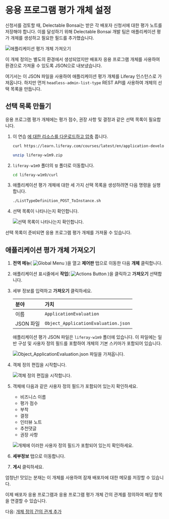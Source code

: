 # 응용 프로그램 평가 개체 설정

신청서를 검토할 때, Delectable Bonsai는 받은 각 배포자 신청서에 대한 평가 노트를 저장해야 합니다. 이를 달성하기 위해 Delectable Bonsai 개발 팀은 애플리케이션 평가 개체를 생성하고 필요한 필드를 추가했습니다.

![애플리케이션 평가 개체 가져오기](./setting-up-the-application-evaluation-object/images/01.png)

이 개체 정의는 별도의 환경에서 생성되었지만 배포자 응용 프로그램 개체를 사용하여 환경으로 가져올 수 있도록 JSON으로 내보냈습니다.

여기서는 이 JSON 파일을 사용하여 애플리케이션 평가 개체를 Liferay 인스턴스로 가져옵니다. 하지만 먼저 `headless-admin-list-type` REST API를 사용하여 개체의 선택 목록을 만듭니다. <!--TASK: Use the batch client extension instead. This way you can add the lists and objects.-->

## 선택 목록 만들기

응용 프로그램 평가 개체에는 평가 점수, 권장 사항 및 결정과 같은 선택 목록이 필요합니다.

1. 이 연습 [에 대한 리소스를 다운로드하고 압축](./liferay-w1m9.zip) 풉니다.

   ```bash
   curl https://learn.liferay.com/courses/latest/en/application-development/modeling-data-structures/liferay-w1m9.zip -O
   ```

   ```bash
   unzip liferay-w1m9.zip
   ```

1. `liferay-w1m9` 폴더의 `컬` 폴더로 이동합니다.

   ```bash
   cd liferay-w1m9/curl
   ```

1. 애플리케이션 평가 개체에 대한 세 가지 선택 목록을 생성하려면 다음 명령을 실행합니다.

   ```bash
   ./ListTypeDefinition_POST_ToInstance.sh
   ```

1. 선택 목록이 나타나는지 확인합니다.

   ![선택 목록이 나타나는지 확인합니다.](./setting-up-the-application-evaluation-object/images/02.png)

선택 목록이 준비되면 응용 프로그램 평가 개체를 가져올 수 있습니다.

## 애플리케이션 평가 개체 가져오기

1. **전역 메뉴**( ![Global Menu](../../images/icon-applications-menu.png) )을 열고 **제어판** 탭으로 이동한 다음 **개체** 클릭합니다.

1. 애플리케이션 표시줄에서 **작업**( ![Actions Button](../../images/icon-actions.png) )을 클릭하고 **가져오기** 선택합니다.

1. 세부 정보를 입력하고 **가져오기** 클릭하세요.

   | 분야      | 가치                                  |
   |:------- |:----------------------------------- |
   | 이름      | `ApplicationEvaluation`             |
   | JSON 파일 | `Object_ApplicationEvaluation.json` |

   애플리케이션 평가 JSON 파일은 `liferay-w1m9` 폴더에 있습니다. 이 파일에는 일반 구성 및 사용자 정의 필드를 포함하여 개체의 기본 스키마가 포함되어 있습니다.

   ![Object_ApplicationEvaluation.json 파일을 가져옵니다.](./setting-up-the-application-evaluation-object/images/03.png)

1. 객체 정의 편집을 시작합니다.

   ![객체 정의 편집을 시작합니다.](./setting-up-the-application-evaluation-object/images/04.png)

1. 객체에 다음과 같은 사용자 정의 필드가 포함되어 있는지 확인하세요.

   * 비즈니스 이름
   * 평가 점수
   * 부착
   * 결정
   * 인터뷰 노트
   * 추천댓글
   * 권장 사항

   ![개체에 이러한 사용자 정의 필드가 포함되어 있는지 확인하세요.](./setting-up-the-application-evaluation-object/images/05.png)

1. **세부정보** 탭으로 이동합니다.

1. **게시** 클릭하세요.

엄청난! 맛있는 분재는 이 개체를 사용하여 잠재 배포자에 대한 메모를 저장할 수 있습니다.

이제 배포자 응용 프로그램과 응용 프로그램 평가 개체 간의 관계를 정의하여 해당 항목을 연결할 수 있습니다.

다음: [개체 정의 간의 관계 추가](./adding-a-relationship-between-the-object-definitions.md)
